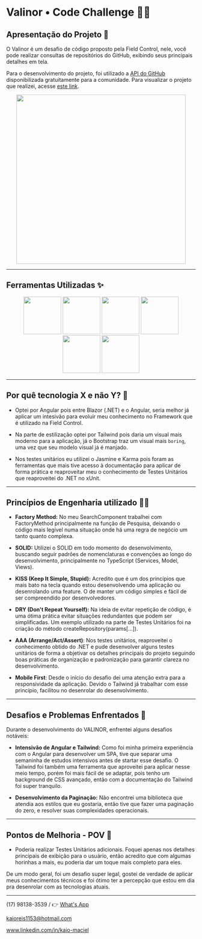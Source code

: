 # Valinor • Code Challenge 👨‍💻

## Apresentação do Projeto 🎈

O Valinor é um desafio de código proposto pela Field Control, nele, você pode realizar consultas de repositórios do GitHub, exibindo seus principais detalhes em tela.

Para o desenvolvimento do projeto, foi utilizado a [API do GitHub](https://docs.github.com/en/free-pro-team@latest/rest/search/search?apiVersion=2022-11-28#search-repositories) disponibilizada gratuitamente para a comunidade. Para visualizar o projeto que realizei, acesse [este link](https://valinor-nu.vercel.app/).

<div align="center">
  <img src="https://portfolio-kaiogotya.s3.us-east-2.amazonaws.com/preview.png" width="450rem" >  
</div>


<hr>

## Ferramentas Utilizadas ✨

<div align="center">    
  <img height="100em" src="https://cdn.jsdelivr.net/gh/devicons/devicon/icons/angularjs/angularjs-original.svg" />
  <img height="100em" src="https://cdn.jsdelivr.net/gh/devicons/devicon/icons/tailwindcss/tailwindcss-plain.svg"/>   
  <img height="100em" src="https://cdn.jsdelivr.net/gh/devicons/devicon/icons/typescript/typescript-original.svg"/>
  <img height="100em" src="https://cdn.jsdelivr.net/gh/devicons/devicon/icons/karma/karma-original.svg" />  
  <img height="100em" src="https://cdn.jsdelivr.net/gh/devicons/devicon/icons/jasmine/jasmine-plain-wordmark.svg" />          
  <img height="100em" src="https://cdn.jsdelivr.net/gh/devicons/devicon/icons/photoshop/photoshop-plain.svg" />
</div>

<hr>

## Por quê tecnologia X e não Y? 🧩

- Optei por Angular pois entre Blazor (.NET) e o Angular, seria melhor já aplicar um intesivão para evoluir meu conhecimento no Framework que é utilizado na Field Control.

- Na parte de estilização optei por Tailwind pois daria um visual mais moderno para a aplicação, já o Bootstrap traz um visual mais `boring`, uma vez que seu modelo visual já é manjado.

- Nos testes unitários eu utilizei o Jasmine e Karma pois foram as ferramentas que mais tive acesso à documentação para aplicar de forma prática e reaproveitar meu o conhecimento de Testes Unitários que reaproveitei do .NET no xUnit.

<hr>

## Princípios de Engenharia utilizado 👩‍💻

- **Factory Method:** No meu SearchComponent trabalhei com FactoryMethod principalmente na função de Pesquisa, deixando o código mais legível numa situação onde há uma regra de negócio um tanto quanto complexa.
  
- **SOLID:** Utilizei o SOLID em todo momento do desenvolvimento, buscando seguir padrões de nomenclaturas e convenções ao longo do desenvolvimento, principalmente no TypeScript (Services, Model, Views).
  
- **KISS (Keep It Simple, Stupid):** Acredito que é um dos princípios que mais bato na tecla quando estou desenvolvendo uma aplicação ou desenrolando uma feature. O de manter um código simples e fácil de ser compreendido por desenvolvedores.
  
- **DRY (Don't Repeat Yourself):** Na ideia de evitar repetição de código, é uma ótima prática evitar situações redundantes que podem ser simplificadas. Um exemplo utilizado na parte de Testes Unitários foi na criação do método createRepository(params[...]).
- **AAA (Arrange/Act/Assert)**: Nos testes unitários, reaproveitei o conhecimento obtido do .NET e pude desenvolver alguns testes unitários de forma a objetivar os detalhes principais do projeto seguindo boas práticas de organização e padronização para garantir clareza no desenvolvimento.
  
- **Mobile First**: Desde o início do desafio dei uma atenção extra para a responsividade da aplicação. Devido o Tailwind já trabalhar com esse princípio, facilitou no desenrolar do desenvolvimento.

<hr>

## Desafios e Problemas Enfrentados 🐛

Durante o desenvolvimento do VALINOR, enfrentei alguns desafios notáveis:

- **Intensivão de Angular e Tailwind:** Como foi minha primeira experiência com o Angular para desenvolver um SPA, tive que separar uma semaninha de estudos intensivos antes de startar esse desafio. O Tailwind foi também uma ferramenta que aproveitei para aplicar nesse meio tempo, porém foi mais fácil de se adaptar, pois tenho um background de CSS avançado, então com a documentação do Tailwind foi super tranquilo. 
  
- **Desenvolvimento da Paginação:** Não encontrei uma biblioteca que atendia aos estilos que eu gostaria, então tive que fazer uma paginação do zero, e resolver suas complexidades operacionais.

<hr>

## Pontos de Melhoria - POV 🚀

- Poderia realizar Testes Unitários adicionais. Foquei apenas nos detalhes principais de exibição para o usuário, então acredito que com algumas horinhas a mais, eu poderia dar um toque mais completo para eles.

De um modo geral, foi um desafio super legal, gostei de verdade de aplicar meus conhecimentos técnicos e foi ótimo ter a percepção que estou em dia pra desenrolar com as tecnologias atuais.

<hr> 

(17) 98138-3539 / 👉 [What's App](https://kaiogotyacode.github.io/whatsappCR/)

kaioreis1153@hotmail.com

www.linkedin.com/in/kaio-maciel
